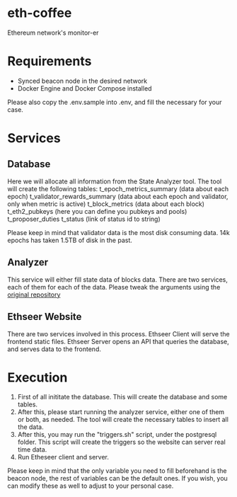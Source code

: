 # eth-coffee
Ethereum network's monitor-er

# Requirements

- Synced beacon node in the desired network
- Docker Engine and Docker Compose installed

Please also copy the .env.sample into .env, and fill the necessary for your case.

# Services

## Database
Here we will allocate all information from the State Analyzer tool.
The tool will create the following tables:
t_epoch_metrics_summary (data about each epoch)
t_validator_rewards_summary (data about each epoch and validator, only when metric is active)
t_block_metrics (data about each block)
t_eth2_pubkeys (here you can define you pubkeys and pools)
t_proposer_duties
t_status (link of status id to string)

Please keep in mind that validator data is the most disk consuming data.
14k epochs has taken 1.5TB of disk in the past.

## Analyzer

This service will either fill state data of blocks data.
There are two services, each of them for each of the data.
Please tweak the arguments using the [original repository](https://github.com/cortze/eth-cl-state-analyzer)

## Ethseer Website

There are two services involved in this process.
Ethseer Client will serve the frontend static files.
Ethseer Server opens an API that queries the database, and serves data to the frontend.

# Execution

1. First of all inititate the database. This will create the database and some tables.
2. After this, please start running the analyzer service, either one of them or both, as needed. The tool will create the necessary tables to insert all  the data.
3. After this, you may run the "triggers.sh" script, under the postgresql folder. This script will create the triggers so the website can server real time data.
4. Run Etheseer client and server.

Please keep in mind that the only variable you need to fill beforehand is the beacon node, the rest of variables can be the default ones. If you wish, you can modify these as well to adjust to your personal case.

